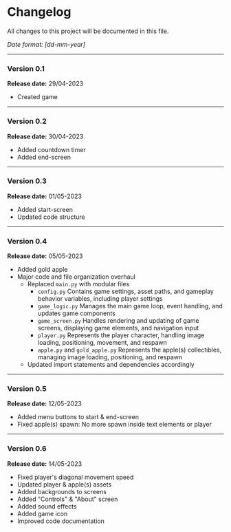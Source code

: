 # **Changelog**
All changes to this project will be documented in this file.

*Date format: [dd-mm-year]*

---

### **Version 0.1**
**Release date:** 29/04-2023
* Created game

---

### **Version 0.2**
**Release date:** 30/04-2023
* Added countdown timer
* Added end-screen

---

### **Version 0.3**
**Release date:** 01/05-2023
* Added start-screen
* Updated code structure

---

### **Version 0.4**

**Release date:** 05/05-2023

* Added gold apple
* Major code and file organization overhaul
  * Replaced `main.py` with modular files
    * `config.py` Contains game settings, asset paths, and gameplay behavior variables, including player settings
    * `game_logic.py` Manages the main game loop, event handling, and updates game components
    * `game_screen.py` Handles rendering and updating of game screens, displaying game elements, and navigation input
    * `player.py` Represents the player character, handling image loading, positioning, movement, and respawn
    * `apple.py` and `gold_apple.py` Represents the apple(s) collectibles, managing image loading, positioning, and respawn
  * Updated import statements and dependencies accordingly

---

### **Version 0.5**

**Release date:** 12/05-2023

* Added menu buttons to start & end-screen
* Fixed apple(s) spawn: No more spawn inside text elements or player

---

### **Version 0.6**

**Release date:** 14/05-2023

* Fixed player's diagonal movement speed
* Updated player & apple(s) assets
* Added backgrounds to screens
* Added "Controls" & "About" screen
* Added sound effects
* Added game icon
* Improved code documentation